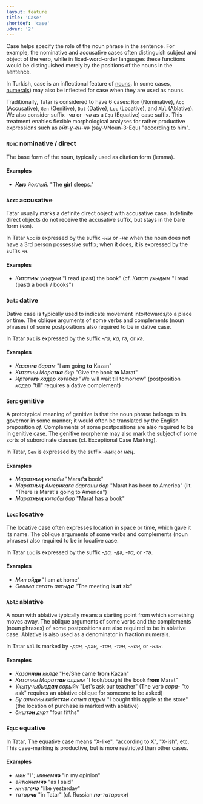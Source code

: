 ```yaml
---
layout: feature
title: 'Case'
shortdef: 'case'
udver: '2'
---
```


Case helps specify the role of the noun phrase in the sentence.
For example, the nominative and accusative cases often distinguish subject and object of the verb,
while in fixed-word-order languages these functions would be distinguished merely by the positions of the nouns in the sentence.

In Turkish, case is an inflectional feature of [nouns](tt-pos/NOUN).  In some cases, [numerals](tt-pos/NUM)) may also be inflected for case when they are used as nouns.

Traditionally, Tatar is considered to have 6 cases: `Nom` (Nominative), `Acc` (Accusative), `Gen` (Genitive), `Dat` (Dative), `Loc` (Locative), and `Abl` (Ablative).
We also consider suffix *-ча* or *-чә* as a `Equ` (Equative) case suffix. This treatment enables flexible morphological analyses for rather productive expressions such as _әйт-ү-ен-чә_ (say-VNoun-3-Equ) "according to him".

### <a name="Nom">`Nom`</a>: nominative / direct

The base form of the noun, typically used as citation form (lemma).

#### Examples

* _<b>Кыз</b> йоклый._ "The <b>girl</b> sleeps."

### <a name="Acc">`Acc`</a>: accusative

Tatar usually marks a definite direct object with accusative case.
Indefinite direct objects do not receive the accusative suffix, but stays in the bare form (`Nom`).

In Tatar `Acc` is expressed by the suffix _-ны_ or _-не_ when the noun does not have a 3rd person possessive suffix;
when it does, it is expressed by the suffix _-н_.

#### Examples

* _Китап<b>ны</b> укыдым_ "I read (past) the book" (cf. _Китап укыдым_ "I read (past) a book / books")

### <a name="Dat">`Dat`</a>: dative

Dative case is typically used to indicate movement into/towards/to a place or time.
The oblique arguments of some verbs and complements (noun phrases) of some postpositions also required to be in dative case.

In Tatar `Dat` is expressed by the suffix _-га, ка, гә,_ or _кә_.

#### Examples

* _Казан<b>га</b> барам_ "I am going <b>to</b> Kazan"
* _Китапны Марат<b>ка</b> бир_ "Give the book <b>to</b> Marat"
* _Иртәгә<b>гә</b> кадәр көтәбез_ "We will wait till tomorrow" (postposition _кадәр_ "till" requires a dative complement)

### <a name="Gen">`Gen`</a>: genitive

A prototypical meaning of genitive is that the noun phrase belongs to its governor in some manner;
it would often be translated by the English preposition _of_.
Complements of some postpositions are also required to be in genitive case.
The genitive morpheme may also mark the subject of some sorts of subordinate clauses (cf. Exceptional Case Marking).

In Tatar, `Gen` is expressed by the suffix _-ның_ or _нең_.

#### Examples

* _Марат<b>ның</b> китабы_ "Marat<b>'s</b> book"
* _Марат<b>ның</b> Америкага барганы бар_ "Marat has been to America" (lit. "There is Marat's going to America")
* _Марат<b>ның</b> китабы бар_ "Marat has a book"

### <a name="Loc">`Loc`</a>: locative

The locative case often expresses location in space or time, which gave it its name.
The oblique arguments of some verbs and complements (noun phrases) also required to be in locative case.

In Tatar `Loc` is expressed by the suffix _-да, -дә, -та,_ or _-тә_.

#### Examples

* _Мин өй<b>дә</b>_ "I am <b>at</b> home"
* _Оешма сәгать алты<b>да</b>_ "The meeting is <b>at</b> six"

### <a name="Abl">`Abl`</a>: ablative

A noun with ablative typically means a starting point from which something moves away.
The oblique arguments of some verbs and the complements (noun phrases) of some postpositions are also required to be in ablative case.
Ablative is also used as a denominator in fraction numerals.

In Tatar `Abl` is marked by _-дан, -дән, -тан, -тән, -нан,_ or _-нән_.

#### Examples

* _Казан<b>нан</b> килде_ "He/She came <b>from</b> Kazan"
* _Китапны Марат<b>тан</b> алдым_ "I took/bought the book <b>from</b> Marat"
* _Укытучыбыз<b>дан</b> сорыйк_ "Let's ask our teacher" (The verb _сора-_ "to ask" requires an ablative oblique for someone to be asked)
* _Бу алманы кибет<b>тән</b> сатып алдым_ "I bought this apple at the store" (the location of purchase is marked with ablative)
* _биш<b>тән</b> дүрт_ "four fifths"

### <a name="Equ">`Equ`</a>: equative

In Tatar, The equative case means "X-like", "according to X", "X-ish", etc.
This case-marking is productive, but is more restricted than other cases.

#### Examples
* _мин_ "I"; _минем<b>чә</b>_ "in my opinion"
* _әйткәнем<b>чә</b>_ "as I said"
* _кичәге<b>чә</b>_ "like yesterday"
* _татар<b>ча</b>_ "in Tatar" (cf. Russian _<b>по</b>-татарски_)
<!-- Interlanguage links updated St lis 3 20:58:18 CET 2021 -->
